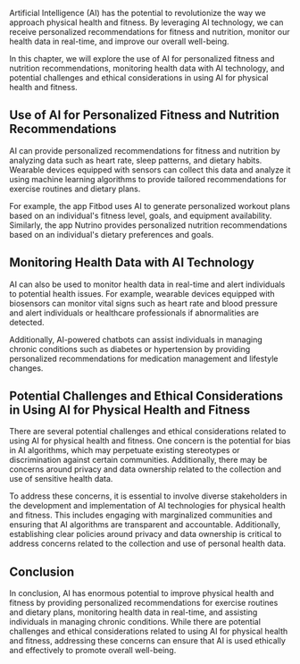 
Artificial Intelligence (AI) has the potential to revolutionize the way we approach physical health and fitness. By leveraging AI technology, we can receive personalized recommendations for fitness and nutrition, monitor our health data in real-time, and improve our overall well-being.

In this chapter, we will explore the use of AI for personalized fitness and nutrition recommendations, monitoring health data with AI technology, and potential challenges and ethical considerations in using AI for physical health and fitness.

Use of AI for Personalized Fitness and Nutrition Recommendations
----------------------------------------------------------------

AI can provide personalized recommendations for fitness and nutrition by analyzing data such as heart rate, sleep patterns, and dietary habits. Wearable devices equipped with sensors can collect this data and analyze it using machine learning algorithms to provide tailored recommendations for exercise routines and dietary plans.

For example, the app Fitbod uses AI to generate personalized workout plans based on an individual's fitness level, goals, and equipment availability. Similarly, the app Nutrino provides personalized nutrition recommendations based on an individual's dietary preferences and goals.

Monitoring Health Data with AI Technology
-----------------------------------------

AI can also be used to monitor health data in real-time and alert individuals to potential health issues. For example, wearable devices equipped with biosensors can monitor vital signs such as heart rate and blood pressure and alert individuals or healthcare professionals if abnormalities are detected.

Additionally, AI-powered chatbots can assist individuals in managing chronic conditions such as diabetes or hypertension by providing personalized recommendations for medication management and lifestyle changes.

Potential Challenges and Ethical Considerations in Using AI for Physical Health and Fitness
-------------------------------------------------------------------------------------------

There are several potential challenges and ethical considerations related to using AI for physical health and fitness. One concern is the potential for bias in AI algorithms, which may perpetuate existing stereotypes or discrimination against certain communities. Additionally, there may be concerns around privacy and data ownership related to the collection and use of sensitive health data.

To address these concerns, it is essential to involve diverse stakeholders in the development and implementation of AI technologies for physical health and fitness. This includes engaging with marginalized communities and ensuring that AI algorithms are transparent and accountable. Additionally, establishing clear policies around privacy and data ownership is critical to address concerns related to the collection and use of personal health data.

Conclusion
----------

In conclusion, AI has enormous potential to improve physical health and fitness by providing personalized recommendations for exercise routines and dietary plans, monitoring health data in real-time, and assisting individuals in managing chronic conditions. While there are potential challenges and ethical considerations related to using AI for physical health and fitness, addressing these concerns can ensure that AI is used ethically and effectively to promote overall well-being.
